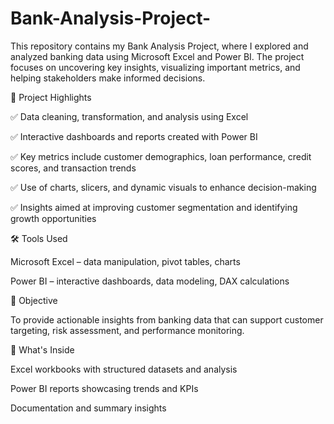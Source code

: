 # Bank-Analysis-Project-

This repository contains my Bank Analysis Project, where I explored and analyzed banking data using Microsoft Excel and Power BI. The project focuses on uncovering key insights, visualizing important metrics, and helping stakeholders make informed decisions.

📂 Project Highlights

✅ Data cleaning, transformation, and analysis using Excel

✅ Interactive dashboards and reports created with Power BI

✅ Key metrics include customer demographics, loan performance, credit scores, and transaction trends

✅ Use of charts, slicers, and dynamic visuals to enhance decision-making

✅ Insights aimed at improving customer segmentation and identifying growth opportunities

🛠 Tools Used

Microsoft Excel – data manipulation, pivot tables, charts

Power BI – interactive dashboards, data modeling, DAX calculations

🎯 Objective

To provide actionable insights from banking data that can support customer targeting, risk assessment, and performance monitoring.

📁 What's Inside

Excel workbooks with structured datasets and analysis

Power BI reports showcasing trends and KPIs

Documentation and summary insights
